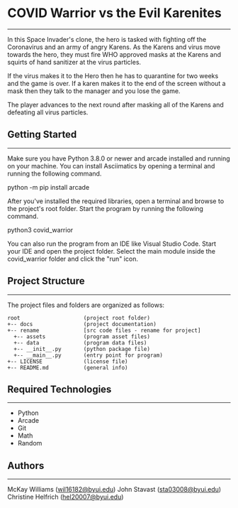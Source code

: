 # COVID Warrior vs the Evil Karenites
---
In this Space Invader's clone, the hero is tasked with fighting off the 
Coronavirus and an army of angry Karens. As the Karens and virus move
towards the hero, they must fire WHO approved masks at the Karens and
squirts of hand sanitizer at the virus particles. 

If the virus makes it to the Hero then he has to quarantine for two weeks 
and the game is over. If a karen makes it to the end of the screen without
 a mask then they talk to the manager and you lose the game. 

The player advances to the next round after masking all of the Karens and 
defeating all virus particles. 


## Getting Started
---
Make sure you have Python 3.8.0 or newer and arcade installed and running on your machine. 
You can install Asciimatics by opening a terminal and running the following command.

python -m pip install arcade

After you've installed the required libraries, open a terminal and browse to the project's root folder. 
Start the program by running the following command.

python3 covid_warrior

You can also run the program from an IDE like Visual Studio Code. Start your IDE and open the project folder. 
Select the main module inside the covid_warrior folder and click the "run" icon.

## Project Structure
---
The project files and folders are organized as follows:
```
root                    (project root folder)
+-- docs                (project documentation)
+-- rename              [src code files - rename for project]
  +-- assets            (program asset files)
  +-- data              (program data files)
  +-- __init__.py       (python package file)
  +-- __main__.py       (entry point for program)
+-- LICENSE             (license file)
+-- README.md           (general info)
```

## Required Technologies
---
- Python
- Arcade
- Git
- Math
- Random

## Authors
---
McKay Williams (wil16182@byui.edu)
John Stavast (sta03008@byui.edu)
Christine Helfrich (hel20007@byui.edu)